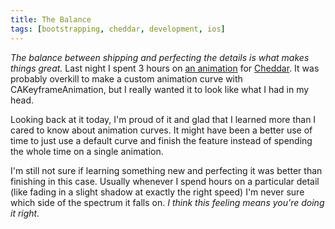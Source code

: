 ```yaml
---
title: The Balance
tags: [bootstrapping, cheddar, development, ios]
---
```


*The balance between shipping and perfecting the details is what makes things great.* Last night I spent 3 hours on [an animation](http://soff.me/GgZM) for [Cheddar](http://cheddarapp.com). It was probably overkill to make a custom animation curve with CAKeyframeAnimation, but I really wanted it to look like what I had in my head.

Looking back at it today, I'm proud of it and glad that I learned more than I cared to know about animation curves. It might have been a better use of time to just use a default curve and finish the feature instead of spending the whole time on a single animation.

I'm still not sure if learning something new and perfecting it was better than finishing in this case. Usually whenever I spend hours on a particular detail (like fading in a slight shadow at exactly the right speed) I'm never sure which side of the spectrum it falls on. *I think this feeling means you're doing it right.*
